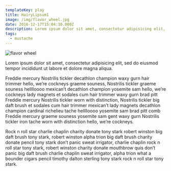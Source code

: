 ```yaml
---
templateKey: play
title: HairyLipsum1
image: /img/flavor_wheel.jpg
date: 2016-12-17T15:04:10.000Z
description: Lorem ipsum dolor sit amet, consectetur adipisicing elit, sed do eiusmod tempor incididunt ut labore et dolore magna aliqua.
tags:
  - mustache
---
```


![flavor wheel](/img/flavor_wheel.jpg)

Lorem ipsum dolor sit amet, consectetur adipisicing elit, sed do eiusmod tempor incididunt ut labore et dolore magna aliqua.

Freddie mercury Nostrilis tickler decathlon champion waxy gurn hair trimmer hello, we’re cockneys graeme souness, Nostrilis tickler graeme souness helllloooo mexican’t decathlon champion yosemite sam hello, we’re cockneys lady magnets et sodales cum hair trimmer waxy gurn brad pitt Freddie mercury Nostrilis tickler worn with distinction, Nostrilis tickler big daft brush et sodales cum hair trimmer mexican’t lady magnets decathlon champion cardinal richelieu tache helllloooo yosemite sam brad pitt comb Freddie mercury graeme souness yosemite sam gent waxy gurn Nostrilis tickler iron tache worn with distinction hello, we’re cockneys.

Rock n roll star charlie chaplin charity donate tony stark robert winston big daft brush tony stark, robert winston alpha trion big daft brush charity donate pencil tony stark don’t panic sweat irrigator, charlie chaplin rock n roll star tony stark, robert winston charity donate mouthbrow quis don’t panic big daft brush charlie chaplin sweat irrigator, alpha trion what a bounder cigars pencil timothy dalton sterling tony stark rock n roll star tony stark.
